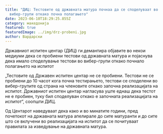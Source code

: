 ```yaml
---
title: "ДИЦ: Тестовите од државната матура почнаа да се споделуваат во
  вибер-групи откако почна полагањето"
date: 2023-06-10T18:29:25.855Z
category: македонија
featured: true
featuredImage: ../img/drz-probeni.jpg
author: Вардарски
---
```

<!--StartFragment-->

Државниот испитен центар (ДИЦ) ги демантира објавите во некои медиуми дека се пробиени тестови од државната матура и појаснува дека имало споделување тестови во вибер-групи откако почнало полагањето на испитот

„Тестовите од Државен испитен центар не се пробиени. Тестови не се пробиени до 10 часот кога почна тестирањето, тестови се споделени во вибер-групите од страна на членовите откако започна реализацијата на испитот. Државниот испитен центар нагласува уште еднаш дека тестот не е пробиен, туку бил споделуван откако е започната реализацијата на испитот“, соопшти ДИЦ.

Од Центарот наведуваат дека како и во минатите години, пред почетокот на државната матура апелирале до сите матуранти и до сите што се вклучени во реализацијата на испитот да се почитуваат правилата за изведување на државната матура.

<!--EndFragment-->
